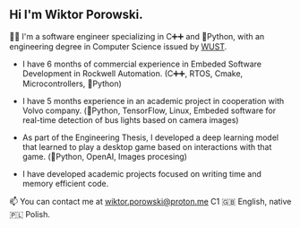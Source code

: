
## Hi I'm Wiktor Porowski.

👨‍💻 I'm a software engineer specializing in C➕➕ and 🐍Python, with an engineering degree in Computer Science issued by [WUST](https://pwr.edu.pl/en/).

- I have 6 months of commercial experience in Embeded Software Development in Rockwell Automation. (C➕➕, RTOS, Cmake, Microcontrollers,  🐍Python)
  
- I have 5 months experience in an academic project in cooperation with Volvo company. (🐍Python, TensorFlow, Linux, Embeded software for real-time detection of bus lights based on camera images)

- As part of the Engineering Thesis, I developed a deep learning model that learned to play a desktop game based on interactions with that game. (🐍Python, OpenAI, Images procesing)

- I have developed academic projects focused on writing time and memory efficient code.

📫 You can contact me at wiktor.porowski@proton.me C1 🇬🇧 English, native 🇵🇱 Polish.


<!---
wikorp/wikorp is a ✨ special ✨ repository because its `README.md` (this file) appears on your GitHub profile.
You can click the Preview link to take a look at your changes.
--->
